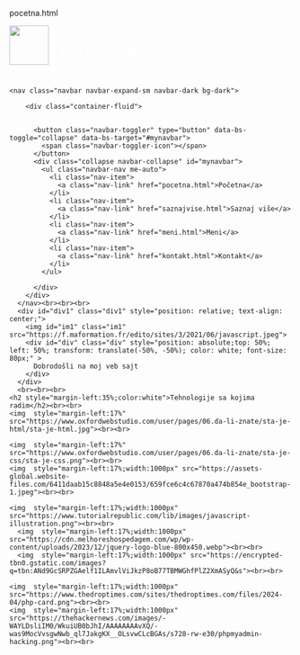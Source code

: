 pocetna.html<!DOCTYPE html>
<html lang="en">
<head>
    <meta charset="UTF-8">
    <meta name="viewport" content="width=device-width, initial-scale=1.0">
    <link href="https://cdn.jsdelivr.net/npm/bootstrap@5.3.3/dist/css/bootstrap.min.css" rel="stylesheet">
    <script src="https://cdn.jsdelivr.net/npm/bootstrap@5.3.3/dist/js/bootstrap.bundle.min.js"></script>
    <title>Document</title>
</head>
<style>
.im1{
margin-left:2%;

}
    body{
        
background-color:	 #00264d;
    }
.div{
margin-left: 2%;
}

</style>
<body>
    <img style="width: 70px; float: left; margin-right: 20px;" src="https://i.pinimg.com/564x/ef/b7/75/efb775f3978d333fbe8d0b13d5e87479.jpg">
    <h1 style="color: white;">MyFreelanceJob</h1><br>

    <nav class="navbar navbar-expand-sm navbar-dark bg-dark">

        <div class="container-fluid">

            
          <button class="navbar-toggler" type="button" data-bs-toggle="collapse" data-bs-target="#mynavbar">
            <span class="navbar-toggler-icon"></span>
          </button>
          <div class="collapse navbar-collapse" id="mynavbar">
            <ul class="navbar-nav me-auto">
              <li class="nav-item">
                <a class="nav-link" href="pocetna.html">Početna</a>
              </li>
              <li class="nav-item">
                <a class="nav-link" href="saznajvise.html">Saznaj više</a>
              </li>
              <li class="nav-item">
                <a class="nav-link" href="meni.html">Meni</a>
              </li>
              <li class="nav-item">
                <a class="nav-link" href="kontakt.html">Kontakt</a>
              </li>
            </ul>
            
          </div>
        </div>
      </nav><br><br><br>
      <div id="div1" class="div1" style="position: relative; text-align: center;">
        <img id="im1" class="im1" src="https://f.maformation.fr/edito/sites/3/2021/06/javascript.jpeg">
        <div id="div" class="div" style="position: absolute;top: 50%; left: 50%; transform: translate(-50%, -50%); color: white; font-size: 80px;" >
          Dobrodošli na moj veb sajt
        </div>
      </div>
      <br><br><br>
    <h2 style="margin-left:35%;color:white">Tehnologije sa kojima radim</h2><br><br>
    <img  style="margin-left:17%" src="https://www.oxfordwebstudio.com/user/pages/06.da-li-znate/sta-je-html/sta-je-html.jpg"><br><br>
    
    <img  style="margin-left:17%" src="https://www.oxfordwebstudio.com/user/pages/06.da-li-znate/sta-je-css/sta-je-css.png"><br><br>
    <img  style="margin-left:17%;width:1000px" src="https://assets-global.website-files.com/6411daab15c8848a5e4e0153/659fce6c4c67870a474b854e_bootstrap-1.jpeg"><br><br>

    <img  style="margin-left:17%;width:1000px" src="https://www.tutorialrepublic.com/lib/images/javascript-illustration.png"><br><br>
      <img  style="margin-left:17%;width:1000px" src="https://cdn.melhoreshospedagem.com/wp/wp-content/uploads/2023/12/jquery-logo-blue-800x450.webp"><br><br>
      <img  style="margin-left:17%;width:1000px" src="https://encrypted-tbn0.gstatic.com/images?q=tbn:ANd9GcSRPZGAelf1ILAmvlViJkzP8oB77TBMWGhfPlZ2XmASyQ&s"><br><br>

    <img  style="margin-left:17%;width:1000px" src="https://www.thedroptimes.com/sites/thedroptimes.com/files/2024-04/php-card.png"><br><br>
    <img  style="margin-left:17%;width:1000px" src="https://thehackernews.com/images/-WAYLDsliIM0/WkuiUB0bJhI/AAAAAAAAvXQ/-was9MocVvsgwNwb_ql7JakgKX__OLsvwCLcBGAs/s728-rw-e30/phpmyadmin-hacking.png"><br><br>


  </body>
</html>
